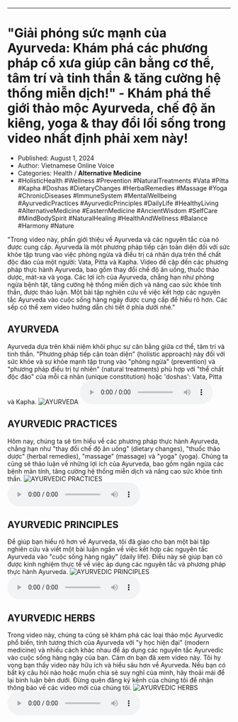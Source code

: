 
---

# \"Giải phóng sức mạnh của Ayurveda: Khám phá các phương pháp cổ xưa giúp cân bằng cơ thể, tâm trí và tinh thần & tăng cường hệ thống miễn dịch!\" - Khám phá thế giới thảo mộc Ayurveda, chế độ ăn kiêng, yoga & thay đổi lối sống trong video nhất định phải xem này!

- Published: August 1, 2024
- Author: Vietnamese Online Voice
- Categories: Health / **Alternative Medicine**
- #HolisticHealth #Wellness #Prevention #NaturalTreatments #Vata #Pitta #Kapha #Doshas #DietaryChanges #HerbalRemedies #Massage #Yoga #ChronicDiseases #ImmuneSystem #MentalWellbeing #AyurvedicPractices #AyurvedicPrinciples #DailyLife #HealthyLiving #AlternativeMedicine #EasternMedicine #AncientWisdom #SelfCare #MindBodySpirit #NaturalHealing #HealthAndWellness #Balance #Harmony #Nature

"Trong video này, phần giới thiệu về Ayurveda và các nguyên tắc của nó được cung cấp. Ayurveda là một phương pháp tiếp cận toàn diện đối với sức khỏe tập trung vào việc phòng ngừa và điều trị cá nhân dựa trên thể chất độc đáo của một người: Vata, Pitta và Kapha. Video đề cập đến các phương pháp thực hành Ayurveda, bao gồm thay đổi chế độ ăn uống, thuốc thảo dược, mát-xa và yoga. Các lợi ích của Ayurveda, chẳng hạn như phòng ngừa bệnh tật, tăng cường hệ thống miễn dịch và nâng cao sức khỏe tinh thần, được thảo luận. Một bài tập nghiên cứu về việc kết hợp các nguyên tắc Ayurveda vào cuộc sống hàng ngày được cung cấp để hiểu rõ hơn. Các sếp có thể xem video hướng dẫn chi tiết ở phía dưới nhé."


## AYURVEDA

Ayurveda dựa trên khái niệm khôi phục sự cân bằng giữa cơ thể, tâm trí và tinh thần. "Phương pháp tiếp cận toàn diện" (holistic approach) này đối với sức khỏe và sự khỏe mạnh tập trung vào "phòng ngừa" (prevention) và "phương pháp điều trị tự nhiên" (natural treatments) phù hợp với "thể chất độc đáo" của mỗi cá nhân (unique constitution) hoặc 'doshas': Vata, Pitta và Kapha.
![AYURVEDA](https://http-archiver-apis-production-80.schnworks.com/storage/images/transitions/2024-08-01/transition-16403953116-Montserrat-Black-4A148C.jpg)
<audio controls>
    <source src="https://http-archiver-apis-production-80.schnworks.com/storage/storage/audio/file-18901235954.mp3" type="audio/mpeg">
</audio>



## AYURVEDIC PRACTICES

Hôm nay, chúng ta sẽ tìm hiểu về các phương pháp thực hành Ayurveda, chẳng hạn như "thay đổi chế độ ăn uống" (dietary changes), "thuốc thảo dược" (herbal remedies), "massage" (massage) và "yoga" (yoga). Chúng ta cũng sẽ thảo luận về những lợi ích của Ayurveda, bao gồm ngăn ngừa các bệnh mãn tính, tăng cường hệ thống miễn dịch và nâng cao sức khỏe tinh thần.
![AYURVEDIC PRACTICES](https://http-archiver-apis-production-80.schnworks.com/storage/images/transitions/2024-08-01/transition--14570800360-Montserrat-ExtraBold-004895.jpg)
<audio controls>
    <source src="https://http-archiver-apis-production-80.schnworks.com/storage/storage/audio/file-30132944829.mp3" type="audio/mpeg">
</audio>



## AYURVEDIC PRINCIPLES

Để giúp bạn hiểu rõ hơn về Ayurveda, tôi đã giao cho bạn một bài tập nghiên cứu và viết một bài luận ngắn về việc kết hợp các nguyên tắc Ayurveda vào "cuộc sống hàng ngày" (daily life). Điều này sẽ giúp bạn có được kinh nghiệm thực tế về việc áp dụng các nguyên tắc và phương pháp thực hành Ayurveda.
![AYURVEDIC PRINCIPLES](https://http-archiver-apis-production-80.schnworks.com/storage/images/transitions/2024-08-01/transition--13119938227-Montserrat-ExtraBold-1A237E.jpg)
<audio controls>
    <source src="https://http-archiver-apis-production-80.schnworks.com/storage/storage/audio/file-2736606505.mp3" type="audio/mpeg">
</audio>



## AYURVEDIC HERBS

Trong video này, chúng ta cũng sẽ khám phá các loại thảo mộc Ayurvedic phổ biến, tính tương thích của Ayurveda với "y học hiện đại" (modern medicine) và nhiều cách khác nhau để áp dụng các nguyên tắc Ayurvedic vào cuộc sống hàng ngày của bạn. Cảm ơn bạn đã xem video này. Tôi hy vọng bạn thấy video này hữu ích và hiểu sâu hơn về Ayurveda. Nếu bạn có bất kỳ câu hỏi nào hoặc muốn chia sẻ suy nghĩ của mình, hãy thoải mái để lại bình luận bên dưới. Đừng quên đăng ký kênh của chúng tôi để nhận thông báo về các video mới của chúng tôi.
![AYURVEDIC HERBS](https://http-archiver-apis-production-80.schnworks.com/storage/images/transitions/2024-08-01/transition--29164489766-Montserrat-Black-004895.jpg)
<audio controls>
    <source src="https://http-archiver-apis-production-80.schnworks.com/storage/storage/audio/file-6238419336.mp3" type="audio/mpeg">
</audio>

